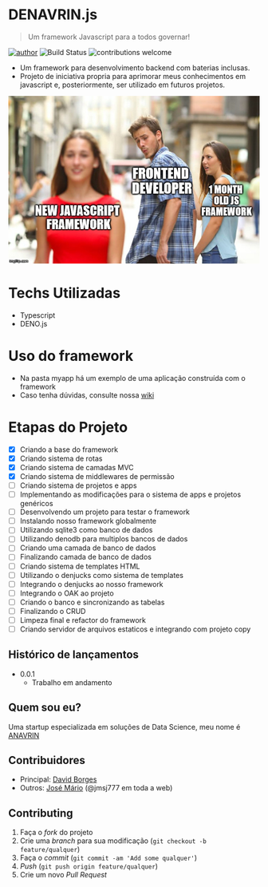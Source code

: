 # DENAVRIN.js

> Um framework Javascript para a todos governar!

[![author](https://img.shields.io/badge/owner-anavrin-blue?style=flat-square)][anavrin-github]
![Build Status](https://img.shields.io/badge/build-passing-brightgreen?style=flat-square&logo=deno)
![contributions welcome](https://img.shields.io/badge/contributions-welcome-brightgreen.svg?)

- Um framework para desenvolvimento backend com baterias inclusas.
- Projeto de iniciativa propria para aprimorar meus conhecimentos em javascript e, posteriormente, ser utilizado em futuros projetos.

![](newjs.png)

# Techs Utilizadas

- Typescript
- DENO.js

# Uso do framework

- Na pasta myapp há um exemplo de uma aplicação construída com o framework
- Caso tenha dúvidas, consulte nossa [wiki](wiki)

# Etapas do Projeto

- [x] Criando a base do framework
- [x] Criando sistema de rotas
- [x] Criando sistema de camadas MVC
- [x] Criando sistema de middlewares de permissão
- [ ] Criando sistema de projetos e apps
- [ ] Implementando as modificações para o sistema de apps e projetos genéricos
- [ ] Desenvolvendo um projeto para testar o framework
- [ ] Instalando nosso framework globalmente
- [ ] Utilizando sqlite3 como banco de dados
- [ ] Utilizando denodb para multiplos bancos de dados
- [ ] Criando uma camada de banco de dados
- [ ] Finalizando camada de banco de dados
- [ ] Criando sistema de templates HTML
- [ ] Utilizando o denjucks como sistema de templates
- [ ] Integrando o denjucks ao nosso framework
- [ ] Integrando o OAK ao projeto
- [ ] Criando o banco e sincronizando as tabelas
- [ ] Finalizando o CRUD
- [ ] Limpeza final e refactor do framework
- [ ] Criando servidor de arquivos estaticos e integrando com projeto copy

## Histórico de lançamentos

- 0.0.1
  - Trabalho em andamento

## Quem sou eu?

Uma startup especializada em soluções de Data Science, meu nome é [ANAVRIN](anavrin-github)

## Contribuidores

- Principal:
  [David Borges](david-linkedin)
- Outros:
  [José Mário](ze-gitlab) (@jmsj777 em toda a web)

## Contributing

1. Faça o _fork_ do projeto
2. Crie uma _branch_ para sua modificação (`git checkout -b feature/qualquer`)
3. Faça o _commit_ (`git commit -am 'Add some qualquer'`)
4. _Push_ (`git push origin feature/qualquer`)
5. Crie um novo _Pull Request_

[david-linkedin]: https://www.linkedin.com/in/david-borges-31891310a
[anavrin-github]: https://github.com/anavrin-tech
[ze-gitlab]: https://gitlab.com/jmsj777
[wiki]: https://github.com/anavrin-tech/my-framework/wiki

